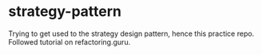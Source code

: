 # strategy-pattern
Trying to get used to the strategy design pattern, hence this practice repo. Followed tutorial on refactoring.guru.
